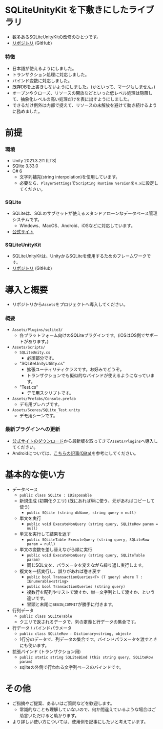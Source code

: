 # SQLiteUnityKit を下敷きにしたライブラリ
- 数多あるSQLiteUnityKitの改修のひとつです。
- [リポジトリ](https://github.com/tetr4lab/SQLiteUnityKit) (GitHub)

### 特徴
- 日本語が使えるようにしました。
- トランザクション処理に対応しました。
- バインド変数に対応しました。
- 既存DBを上書きしないようにしました。(かといって、マージもしません。)
- オープンやクローズ、リソースの開放などといった低レベル処理は隠蔽して、抽象化レベルの高い処理だけを表に出すようにしました。
- できるだけ例外は内部で捉えて、リソースの未解放を避けて動き続けるように務めました。

# 前提
### 環境
- Unity 2021.3.2f1 (LTS)
- SQlite 3.33.0
- C# 6
    - 文字列補完(string interpolation)を使用しています。
    - 必要なら、`PlayerSettings`で`Scripting Runtime Version`を`4.x`に設定してください。

### SQLite
- SQLiteは、SQLのサブセットが使えるスタンドアローンなデータベース管理システムです。
    - Windows、MacOS、Android、iOSなどに対応しています。
- [公式サイト](https://www.sqlite.org/index.html)

### SQLiteUnityKit
- SQLiteUnityKitは、UnityからSQLiteを使用するためのフレームワークです。
- [リポジトリ](https://github.com/Busta117/SQLiteUnityKit) (GitHub)

# 導入と概要
- リポジトリから`Assets`をプロジェクトへ導入してください。

### 概要
- `Assets/Plugins/sqlite3/`
    - 各プラットフォーム向けのSQLiteプラグインです。(iOSはOS側でサポートがあります。)
- `Assets/Scripts/`
    - `SQLiteUnity.cs`
        - 必須部分です。
    - "SQLiteUnityUtility.cs"
        - 拡張ユーティリティクラスです。お好みでどうぞ。
        - トランザクションでも擬似的なバインドが使えるようになっています。
    - "Test.cs"
        - デモ用スクリプトです。
- `Assets/Prefabs/Console.prefab`
    - デモ用プレハブです。
- `Assets/Scenes/SQLite_Test.unity`
    - デモ用シーンです。

### 最新プラグインへの更新
- [公式サイトのダウンロード](https://www.sqlite.org/download.html)から最新版を取ってきて`Assets/Plugins`へ導入してください。
- Androidについては、[こちらの記事(Qiita)](https://qiita.com/tetr4lab/items/729008c94daaff82833e)を参考にしてください。

# 基本的な使い方
  - データベース
    - `public class SQLite : IDisposable`
    - 新規生成 (初期化クエリ) (既にあれば単に使う、元があればコピーして使う)
      - `public SQLite (string dbName, string query = null)`
    - 単文を実行
      - `public void ExecuteNonQuery (string query, SQLiteRow param = null)`
    - 単文を実行して結果を返す
      - `public SQLiteTable ExecuteQuery (string query, SQLiteRow param = null)`
    - 単文の変数を差し替えながら順に実行
      - `public void ExecuteNonQuery (string query, SQLiteTable param)`
      - 同じSQL文を、パラメータを変えながら繰り返し実行します。
    - 複文を一括実行し、誤りがあれば巻き戻す
      - `public bool TransactionQueries<T> (T query) where T : IEnumerable<string>`
      - `public bool TransactionQueries (string query)`
      - 複数行を配列やリストで渡すか、単一文字列として渡すか、という違いです。
      - 冒頭と末尾に`BEGIN`,`COMMIT`が勝手に付きます。
  - 行列データ
    - `public class SQLiteTable`
    - クエリで返されるデータで、列の定義と行データの集合です。
  - 行データ / バインドパラメータ
    - `public class SQLiteRow : Dictionary<string, object>`
    - 1行分のデータで、列データの集合です。バインドパラメータを渡すときにも使います。
  - 拡張バインド (トランザクション用)
    - `public static string SQLiteBind (this string query, SQLiteRow param)`
    - sqliteの外側で行われる文字列ベースのバインドです。

# その他
  - ご指摘やご提案、あるいはご質問などを歓迎します。
    - 常識的なことも理解していないので、何か間違えているような場合はご助言いただけると助かります。
  - より詳しい使い方については、使用例を記事にしたいと考えています。
